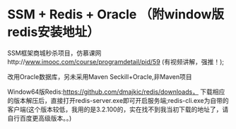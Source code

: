 # SSM + Redis + Oracle （附window版redis安装地址）
SSM框架商城秒杀项目，仿慕课网http://www.imooc.com/course/programdetail/pid/59
(有视频讲解，强推！);

改用Oracle数据库，另未采用Maven
Seckill+Oracle,非Maven项目

Window64版Redis:https://github.com/dmajkic/redis/downloads，
下载相应的版本解压后，直接打开redis-server.exe即可开启服务端;redis-cli.exe为自带的客户端(这个版本较低，我用的是3.2.100的，实在找不到我当初下载的地址了，请自行百度更高级版本。。)
